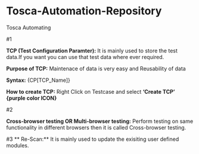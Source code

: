 # Tosca-Automation-Repository
Tosca Automating 

#1

**TCP (Test Configuration Paramter):** It is mainly used to store the test data.If you want you can use that test data where ever required. 

**Purpose of TCP:** 
          Maintenace of data is very easy and 
          Reusability of data 
          
**Syntax:**  {CP[TCP_Name]}

**How to create TCP:**  Right Click on Testcase and select **‘Create TCP’ {purple color ICON}**
     

#2
     
**Cross-browser testing OR Multi-browser testing:**
     Perform testing on same functionality in different browsers then it is called Cross-browser testing.

#3
** Re-Scan:** It is mainly used to update the exisiting user defined modules.
         
